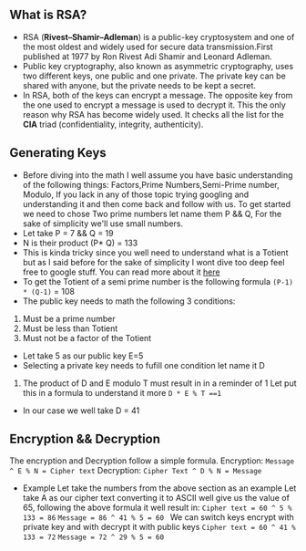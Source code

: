 
## What is RSA?
- RSA (**Rivest–Shamir–Adleman**) is a public-key cryptosystem  and one of the most oldest and widely used for secure data transmission.First published at 1977 by  Ron Rivest  Adi Shamir and Leonard Adleman.
- Public key cryptography, also known as asymmetric cryptography, uses two different keys, one public and one private. The private key can be shared with anyone, but the private needs to be kept a secret. 
- In RSA, both of the keys can encrypt a message. The opposite key from the one used to encrypt a message is used to decrypt it. This the only reason why RSA has become widely used. It checks all the list for the **CIA** triad  (confidentiality, integrity, authenticity).
## Generating Keys

- Before diving into the math I well assume you have basic understanding of the following things: Factors,Prime Numbers,Semi-Prime number, Modulo, If you lack in any of those topic trying googling and understanding it and then come back and follow with us.
To get started we need to chose Two prime numbers let name them P && Q, For the sake of simplicity we'll use small numbers.
- Let take P = 7 && Q = 19
- N is their product (P* Q) = 133 
- This is kinda tricky since you well need to understand what is a Totient but as I said before for the sake of simplicity I wont dive too deep feel free to google stuff.  You can read more about it [here](https://en.wikipedia.org/wiki/Euler%27s_totient_function) 
- To get the Totient of  a semi prime number is the following formula `(P-1) * (Q-1)`  = 108 
- The public key needs to math the following 3 conditions:
1) Must be a prime number
2) Must be less than Totient 
3) Must not be a factor of the Totient  
- Let take 5 as our public key E=5
- Selecting a private key needs to fufill one condition let name it D 
1) The product  of D and E modulo   T must result in in a reminder of 1
Let put this in a formula to understand it more 
`D * E % T ==1 `
- In our case we well take D = 41
## Encryption &&  Decryption

The encryption and Decryption follow a simple formula.
Encryption: 
`Message ^ E % N = Cipher text`
Decryption: 
`Cipher Text ^ D % N = Message`
- Example Let take the numbers from the above section as an example
Let take A as our cipher text converting it to ASCII well give us the value of 65, following the above formula it well result in: 
`Cipher text = 60 ^ 5 % 133 = 86`
`Message = 86 ^ 41 % 5 = 60 `
We can switch keys encrypt with private key and with decrypt it with public keys
`Cipher text = 60 ^ 41 % 133 = 72`
`Message = 72 ^ 29 % 5 = 60 `

